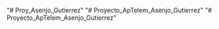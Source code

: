 "# Proy_Asenjo_Gutierrez" 
"# Proyecto_ApTelem_Asenjo_Gutierrez" 
"# Proyecto_ApTelem_Asenjo_Gutierrez" 
